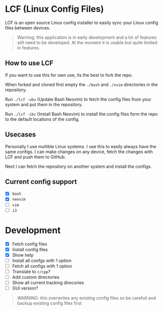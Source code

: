 # LCF (Linux Config Files)
LCF is an open source Linux config installer to easily sync your Linux config files between devices.

> Warning: this application is in early development and a lot of features still need to be developed. At the moment it is usable but quite limited in features.

## How to use LCF
If you want to use this for own use, its the best to fork the repo. 

When forked and cloned first empty the `./bash` and `./nvim` directories in the repository.

Run `./lcf -ubv` (Update Bash Neovim) to fetch the config files from your system and put them in the repository.

Run `./lcf -ibc` (Install Bash Neovim) to install the config files form the repo to the default locations of the config.

## Usecases
Personally I use multible Linux systems. I use this to easily always have the same configs.
I can make changes on any device, fetch the changes with LCF and push them to GitHub.

Next I can fetch the repository on another system and install the configs.

## Current config support
- [x] `bash`
- [x] `neovim`
- [ ] `vim`
- [ ] `i3`

# Development
- [x] Fetch config files
- [x] Install config files
- [x] Show help
- [ ] Install all confgs with 1 option
- [ ] Fetch all configs with 1 option
- [ ] Translate to `c/cpp`?
- [ ] Add custom directories
- [ ] Show all current tracking direcories
- [ ] GUI version?

> WARNING: this overwrites any existing config files so be carefull and backup existing config files first
